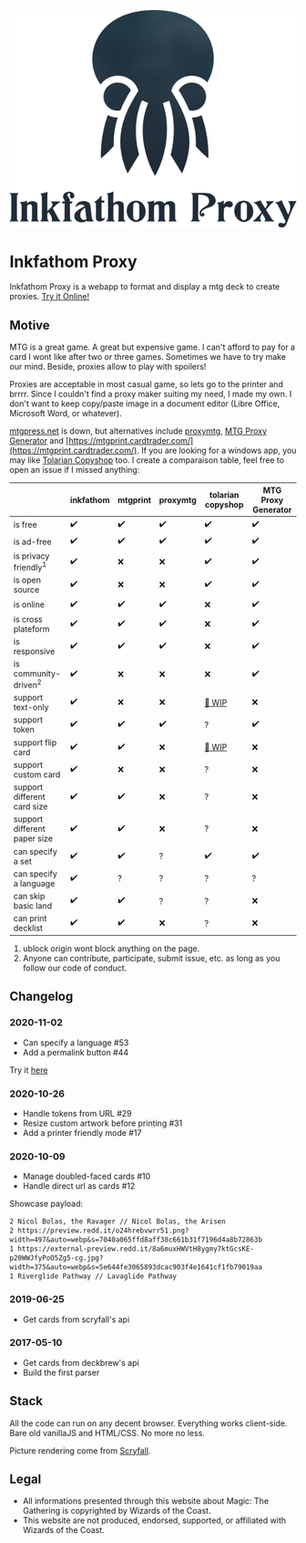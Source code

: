 ![banner](banner_for_light.png)

# Inkfathom Proxy

Inkfathom Proxy is a webapp to format and display a mtg deck to create proxies. [Try it Online!](https://inkfathom.netlify.app)

## Motive

MTG is a great game. A great but expensive game. I can't afford to pay for a card I wont like after two or three games. Sometimes we have to try make our mind. Beside, proxies allow to play with spoilers!

Proxies are acceptable in most casual game, so lets go to the printer and brrrr. Since I couldn't find a proxy maker suiting my need, I made my own. I don't want to keep copy/paste image in a document editor (Libre Office, Microsoft Word, or whatever).

[mtgpress.net](http://www.mtgpress.net/) is down, but alternatives include [proxymtg](http://proxymtg.net/), [MTG Proxy Generator](https://philo-jh.github.io/MTG-Proxy-Generator/) and [https://mtgprint.cardtrader.com/](https://mtgprint.cardtrader.com/). If you are looking for a windows app, you may like [Tolarian Copyshop](https://bitbucket.org/tolarianlibrarians/mtg-tolarian-copyshop/downloads/) too. I create a comparaison table, feel free to open an issue if I missed anything:

|                              | inkfathom | mtgprint | proxymtg | tolarian copyshop | MTG Proxy Generator |
|------------------------------|-----------|----------|----------|-------------------|---------------------|
| is free                      | ✔️         | ✔️        | ✔️        | ✔️                 | ✔️ |
| is ad-free                   | ✔️         | ✔️        | ✔️        | ✔️                 | ✔️ |
| is privacy friendly<sup>1</sup> | ✔️         | ❌        | ❌        | ✔️                 | ✔️ |
| is open source               | ✔️         | ❌        | ❌        | ✔️                 | ✔️ |
| is online                    | ✔️         | ✔️        | ✔️        | ❌                 | ✔️ |
| is cross plateform           | ✔️         | ✔️        | ✔️        | ❌                 | ✔️ |
| is responsive                | ✔️         | ✔️        | ✔️        | ❌                 | ✔️ |
| is community-driven<sup>2</sup> | ✔️         | ❌        | ❌        | ❌                 | ✔️ | ✔️ |
| support text-only            | ✔️         | ❌        | ❌        | [🚧 WIP](https://trello.com/c/fu3vex2u/72-text-only-print-option)         | ❌ |
| support token                | ✔️         | ✔️        | ✔️        | ?                 | ✔️ |
| support flip card            | ✔️         | ✔️        | ❌        | [🚧 WIP](https://trello.com/c/aesAIHhO/73-print-front-and-backside-of-double-faced-cards)                 | ❌ |
| support custom card          | ✔️         | ❌        | ❌        | ?                 | ❌ |
| support different card size  | ✔️         | ✔️        | ❌        | ?                 | ❌ |
| support different paper size | ✔️ | ✔️        | ❌        | ?                 | ❌ |
| can specify a set          | ✔️ | ✔️        | ?        | ✔️                 | ✔️ |
| can specify a language     | ✔️ | ?        | ?        | ?                 | ? |
| can skip basic land          | ✔️ | ✔️        | ?        | ?                 | ❌ |
| can print decklist           | ✔️ | ✔️        | ❌        | ?                 | ❌ |

1. ublock origin wont block anything on the page.
1. Anyone can contribute, participate, submit issue, etc. as long as you follow our code of conduct.

## Changelog

### 2020-11-02

* Can specify a language #53
* Add a permalink button #44

Try it [here](https://inkfathom.netlify.app/?cards=1+Jeweled+Lotus%0A1+N%C3%A9gation+lang%3Afr+%28RIX%29%0A1+Dare+l%27Allarme+lang%3Ait)

### 2020-10-26

* Handle tokens from URL #29
* Resize custom artwork before printing #31
* Add a printer friendly mode #17

### 2020-10-09

* Manage doubled-faced cards #10
* Handle direct url as cards #12

Showcase payload:

	2 Nicol Bolas, the Ravager // Nicol Bolas, the Arisen
	2 https://preview.redd.it/o24hrebvwrr51.png?width=497&auto=webp&s=7040a065ffd8aff38c661b31f7196d4a8b72863b
	1 https://external-preview.redd.it/8a6muxHWVtH8ygmy7ktGcsKE-p20WWJfyPoO5Zg5-cg.jpg?width=375&auto=webp&s=5e644fe3065893dcac903f4e1641cf1fb79019aa
	1 Riverglide Pathway // Lavaglide Pathway

### 2019-06-25

* Get cards from scryfall's api

### 2017-05-10

* Get cards from deckbrew's api
* Build the first parser

## Stack

All the code can run on any decent browser. Everything works client-side. Bare old vanillaJS and HTML/CSS. No more no less.

Picture rendering come from [Scryfall](https://scryfall.com/).

## Legal

* All informations presented through this website about Magic: The Gathering is copyrighted by Wizards of the Coast.
* This website are not produced, endorsed, supported, or affiliated with Wizards of the Coast.
